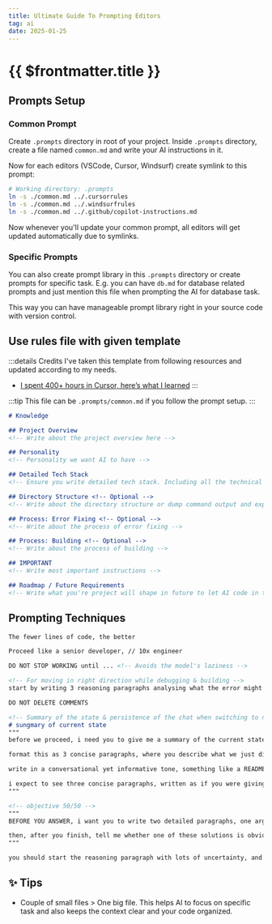 ```yaml
---
title: Ultimate Guide To Prompting Editors
tag: ai
date: 2025-01-25
---
```


# {{ $frontmatter.title }}

## Prompts Setup

### Common Prompt

Create `.prompts` directory in root of your project. Inside `.prompts` directory, create a file named `common.md` and write your AI instructions in it.

Now for each editors (VSCode, Cursor, Windsurf) create symlink to this prompt:

```sh
# Working directory: .prompts
ln -s ./common.md ../.cursorrules
ln -s ./common.md ../.windsurfrules
ln -s ./common.md ../.github/copilot-instructions.md
```

Now whenever you'll update your common prompt, all editors will get updated automatically due to symlinks.

### Specific Prompts

You can also create prompt library in this `.prompts` directory or create prompts for specific task. E.g. you can have `db.md` for database related prompts and just mention this file when prompting the AI for database task.

This way you can have manageable prompt library right in your source code with version control.

## Use rules file with given template

:::details Credits
I've taken this template from following resources and updated according to my needs.

- [I spent 400+ hours in Cursor, here’s what I learned](https://www.youtube.com/watch?v=gYLNxUxVomY)
:::

:::tip
This file can be `.prompts/common.md` if you follow the prompt setup.
:::

```md
# Knowledge

## Project Overview
<!-- Write about the project overview here -->

## Personality
<!-- Personality we want AI to have -->

## Detailed Tech Stack
<!-- Ensure you write detailed tech stack. Including all the technical info -->

## Directory Structure <!-- Optional -->
<!-- Write about the directory structure or dump command output and explain files if confusing -->

## Process: Error Fixing <!-- Optional -->
<!-- Write about the process of error fixing -->

## Process: Building <!-- Optional -->
<!-- Write about the process of building -->

## IMPORTANT
<!-- Write most important instructions -->

## Roadmap / Future Requirements
<!-- Write what you're project will shape in future to let AI code in that direction -->
```

## Prompting Techniques

```md
The fewer lines of code, the better

Proceed like a senior developer, // 10x engineer

DO NOT STOP WORKING until ... <!-- Avoids the model's laziness -->

<!-- For moving in right direction while debugging & building -->
start by writing 3 reasoning paragraphs analysing what the error might be. DO NOT JUMP TO CONCLUSIONS

DO NOT DELETE COMMENTS

<!-- Summary of the state & persistence of the chat when switching to new chat -->
# sungmary of current state
"""
before we proceed, i need you to give me a summary of the current state of the project.

format this as 3 concise paragraphs, where you describe what we just did, what did not work, which files were updated/created, what mistakes to avoid, any key insights/lessons we've learned, what problems/errors we are facing, ... and anything else a programmer might need to work productively on this project.

write in a conversational yet informative tone, something like a README file on github that is super information dense and without any fluff or noise. DO NOT include any assumptions or theories, just the facts.

i expect to see three concise paragraphs, written as if you were giving instructions to another programmer and this was ALL you could tell him.
"""

<!-- objective 50/50 -->
"""
BEFORE YOU ANSWER, i want you to write two detailed paragraphs, one arguing for each of these solutions - do not jump to conclusions, seriously consider both approaches

then, after you finish, tell me whether one of these solutions is obviously better than the other, and why.
"""

you should start the reasoning paragraph with lots of uncertainty, and slowly gain confidence as you think about the item more.
```

## ✨ Tips

- Couple of small files > One big file. This helps AI to focus on specific task and also keeps the context clear and your code organized.
